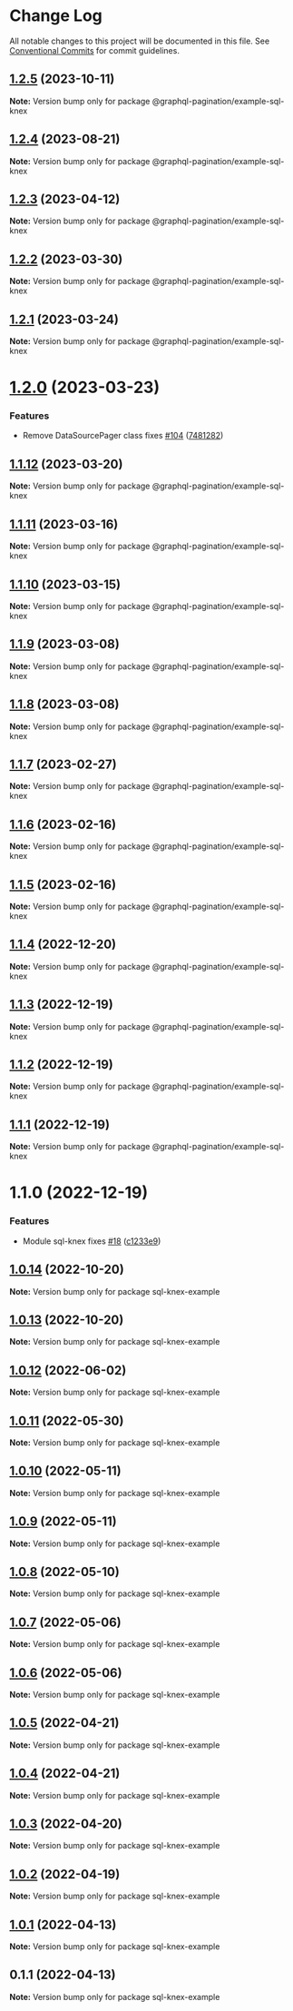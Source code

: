 # Change Log

All notable changes to this project will be documented in this file.
See [Conventional Commits](https://conventionalcommits.org) for commit guidelines.

## [1.2.5](https://github.com/lkrzyzanek/graphql-pagination/compare/@graphql-pagination/example-sql-knex@1.2.4...@graphql-pagination/example-sql-knex@1.2.5) (2023-10-11)

**Note:** Version bump only for package @graphql-pagination/example-sql-knex





## [1.2.4](https://github.com/lkrzyzanek/graphql-pagination/compare/@graphql-pagination/example-sql-knex@1.2.3...@graphql-pagination/example-sql-knex@1.2.4) (2023-08-21)

**Note:** Version bump only for package @graphql-pagination/example-sql-knex





## [1.2.3](https://github.com/lkrzyzanek/graphql-pagination/compare/@graphql-pagination/example-sql-knex@1.2.2...@graphql-pagination/example-sql-knex@1.2.3) (2023-04-12)

**Note:** Version bump only for package @graphql-pagination/example-sql-knex





## [1.2.2](https://github.com/lkrzyzanek/graphql-pagination/compare/@graphql-pagination/example-sql-knex@1.2.1...@graphql-pagination/example-sql-knex@1.2.2) (2023-03-30)

**Note:** Version bump only for package @graphql-pagination/example-sql-knex





## [1.2.1](https://github.com/lkrzyzanek/graphql-pagination/compare/@graphql-pagination/example-sql-knex@1.2.0...@graphql-pagination/example-sql-knex@1.2.1) (2023-03-24)

**Note:** Version bump only for package @graphql-pagination/example-sql-knex





# [1.2.0](https://github.com/lkrzyzanek/graphql-pagination/compare/@graphql-pagination/example-sql-knex@1.1.12...@graphql-pagination/example-sql-knex@1.2.0) (2023-03-23)


### Features

* Remove DataSourcePager class fixes [#104](https://github.com/lkrzyzanek/graphql-pagination/issues/104) ([7481282](https://github.com/lkrzyzanek/graphql-pagination/commit/7481282cb92ce11626e9e04d16430c227d8a1127))





## [1.1.12](https://github.com/lkrzyzanek/graphql-pagination/compare/@graphql-pagination/example-sql-knex@1.1.11...@graphql-pagination/example-sql-knex@1.1.12) (2023-03-20)

**Note:** Version bump only for package @graphql-pagination/example-sql-knex





## [1.1.11](https://github.com/lkrzyzanek/graphql-pagination/compare/@graphql-pagination/example-sql-knex@1.1.10...@graphql-pagination/example-sql-knex@1.1.11) (2023-03-16)

**Note:** Version bump only for package @graphql-pagination/example-sql-knex





## [1.1.10](https://github.com/lkrzyzanek/graphql-pagination/compare/@graphql-pagination/example-sql-knex@1.1.9...@graphql-pagination/example-sql-knex@1.1.10) (2023-03-15)

**Note:** Version bump only for package @graphql-pagination/example-sql-knex





## [1.1.9](https://github.com/lkrzyzanek/graphql-pagination/compare/@graphql-pagination/example-sql-knex@1.1.8...@graphql-pagination/example-sql-knex@1.1.9) (2023-03-08)

**Note:** Version bump only for package @graphql-pagination/example-sql-knex





## [1.1.8](https://github.com/lkrzyzanek/graphql-pagination/compare/@graphql-pagination/example-sql-knex@1.1.7...@graphql-pagination/example-sql-knex@1.1.8) (2023-03-08)

**Note:** Version bump only for package @graphql-pagination/example-sql-knex





## [1.1.7](https://github.com/lkrzyzanek/graphql-pagination/compare/@graphql-pagination/example-sql-knex@1.1.6...@graphql-pagination/example-sql-knex@1.1.7) (2023-02-27)

**Note:** Version bump only for package @graphql-pagination/example-sql-knex





## [1.1.6](https://github.com/lkrzyzanek/graphql-pagination/compare/@graphql-pagination/example-sql-knex@1.1.5...@graphql-pagination/example-sql-knex@1.1.6) (2023-02-16)

**Note:** Version bump only for package @graphql-pagination/example-sql-knex





## [1.1.5](https://github.com/lkrzyzanek/graphql-pagination/compare/@graphql-pagination/example-sql-knex@1.1.4...@graphql-pagination/example-sql-knex@1.1.5) (2023-02-16)

**Note:** Version bump only for package @graphql-pagination/example-sql-knex





## [1.1.4](https://github.com/lkrzyzanek/graphql-pagination/compare/@graphql-pagination/example-sql-knex@1.1.3...@graphql-pagination/example-sql-knex@1.1.4) (2022-12-20)

**Note:** Version bump only for package @graphql-pagination/example-sql-knex





## [1.1.3](https://github.com/lkrzyzanek/graphql-pagination/compare/@graphql-pagination/example-sql-knex@1.1.2...@graphql-pagination/example-sql-knex@1.1.3) (2022-12-19)

**Note:** Version bump only for package @graphql-pagination/example-sql-knex





## [1.1.2](https://github.com/lkrzyzanek/graphql-pagination/compare/@graphql-pagination/example-sql-knex@1.1.1...@graphql-pagination/example-sql-knex@1.1.2) (2022-12-19)

**Note:** Version bump only for package @graphql-pagination/example-sql-knex





## [1.1.1](https://github.com/lkrzyzanek/graphql-pagination/compare/@graphql-pagination/example-sql-knex@1.1.0...@graphql-pagination/example-sql-knex@1.1.1) (2022-12-19)

**Note:** Version bump only for package @graphql-pagination/example-sql-knex





# 1.1.0 (2022-12-19)


### Features

* Module sql-knex fixes [#18](https://github.com/lkrzyzanek/graphql-pagination/issues/18) ([c1233e9](https://github.com/lkrzyzanek/graphql-pagination/commit/c1233e9a014e195da46292971e1cf208ccca1a28))





## [1.0.14](https://github.com/lkrzyzanek/graphql-pagination/compare/sql-knex-example@1.0.13...sql-knex-example@1.0.14) (2022-10-20)

**Note:** Version bump only for package sql-knex-example





## [1.0.13](https://github.com/lkrzyzanek/graphql-pagination/compare/sql-knex-example@1.0.12...sql-knex-example@1.0.13) (2022-10-20)

**Note:** Version bump only for package sql-knex-example





## [1.0.12](https://github.com/lkrzyzanek/graphql-pagination/compare/sql-knex-example@1.0.11...sql-knex-example@1.0.12) (2022-06-02)

**Note:** Version bump only for package sql-knex-example





## [1.0.11](https://github.com/lkrzyzanek/graphql-pagination/compare/sql-knex-example@1.0.10...sql-knex-example@1.0.11) (2022-05-30)

**Note:** Version bump only for package sql-knex-example





## [1.0.10](https://github.com/lkrzyzanek/graphql-pagination/compare/sql-knex-example@1.0.9...sql-knex-example@1.0.10) (2022-05-11)

**Note:** Version bump only for package sql-knex-example





## [1.0.9](https://github.com/lkrzyzanek/graphql-pagination/compare/sql-knex-example@1.0.8...sql-knex-example@1.0.9) (2022-05-11)

**Note:** Version bump only for package sql-knex-example





## [1.0.8](https://github.com/lkrzyzanek/graphql-pagination/compare/sql-knex-example@1.0.7...sql-knex-example@1.0.8) (2022-05-10)

**Note:** Version bump only for package sql-knex-example





## [1.0.7](https://github.com/lkrzyzanek/graphql-pagination/compare/sql-knex-example@1.0.6...sql-knex-example@1.0.7) (2022-05-06)

**Note:** Version bump only for package sql-knex-example





## [1.0.6](https://github.com/lkrzyzanek/graphql-pagination/compare/sql-knex-example@1.0.5...sql-knex-example@1.0.6) (2022-05-06)

**Note:** Version bump only for package sql-knex-example





## [1.0.5](https://github.com/lkrzyzanek/graphql-pagination/compare/sql-knex-example@1.0.4...sql-knex-example@1.0.5) (2022-04-21)

**Note:** Version bump only for package sql-knex-example





## [1.0.4](https://github.com/lkrzyzanek/graphql-pagination/compare/sql-knex-example@1.0.3...sql-knex-example@1.0.4) (2022-04-21)

**Note:** Version bump only for package sql-knex-example





## [1.0.3](https://github.com/lkrzyzanek/graphql-pagination/compare/sql-knex-example@1.0.2...sql-knex-example@1.0.3) (2022-04-20)

**Note:** Version bump only for package sql-knex-example





## [1.0.2](https://github.com/lkrzyzanek/graphql-pagination/compare/sql-knex-example@1.0.1...sql-knex-example@1.0.2) (2022-04-19)

**Note:** Version bump only for package sql-knex-example





## [1.0.1](https://github.com/lkrzyzanek/graphql-pagination/compare/sql-knex-example@1.0.0...sql-knex-example@1.0.1) (2022-04-13)

**Note:** Version bump only for package sql-knex-example





## 0.1.1 (2022-04-13)

**Note:** Version bump only for package sql-knex-example
